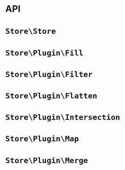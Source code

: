 # API
# `Store\Store`
# `Store\Plugin\Fill`
# `Store\Plugin\Filter`
# `Store\Plugin\Flatten`
# `Store\Plugin\Intersection`
# `Store\Plugin\Map`
# `Store\Plugin\Merge`